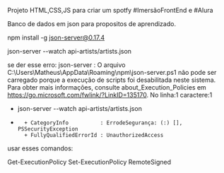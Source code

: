Projeto HTML,CSS,JS para criar um spotfy #ImersãoFrontEnd e #Alura


Banco de dados em json para propositos de aprendizado.

npm install -g json-server@0.17.4

json-server --watch api-artists/artists.json

se der esse erro:
json-server : O arquivo C:\Users\Matheus\AppData\Roaming\npm\json-server.ps1 não pode ser carregado porque a execução de scripts foi desabilitada neste sistema. Para obter mais informações, consulte 
about_Execution_Policies em https://go.microsoft.com/fwlink/?LinkID=135170.
No linha:1 caractere:1
+ json-server --watch api-artists/artists.json
+ ~~~~~~~~~~~
    + CategoryInfo          : ErrodeSegurança: (:) [], PSSecurityException 
    + FullyQualifiedErrorId : UnauthorizedAccess
usar esses comandos:

  Get-ExecutionPolicy
  Set-ExecutionPolicy RemoteSigned

